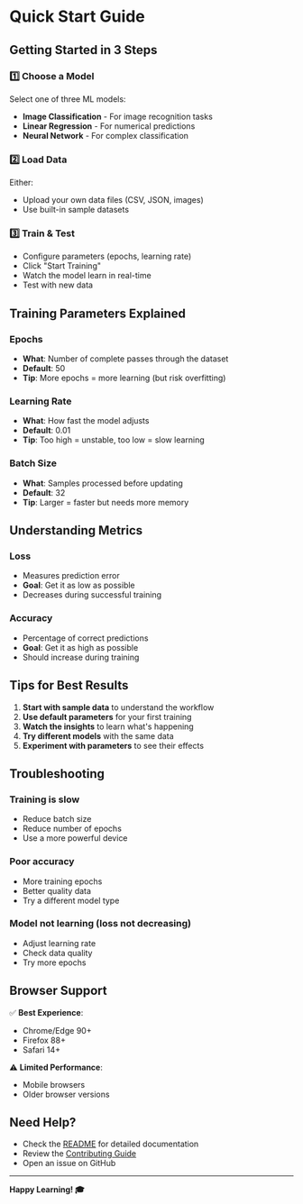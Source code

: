 # Quick Start Guide

## Getting Started in 3 Steps

### 1️⃣ Choose a Model
Select one of three ML models:
- **Image Classification** - For image recognition tasks
- **Linear Regression** - For numerical predictions
- **Neural Network** - For complex classification

### 2️⃣ Load Data
Either:
- Upload your own data files (CSV, JSON, images)
- Use built-in sample datasets

### 3️⃣ Train & Test
- Configure parameters (epochs, learning rate)
- Click "Start Training"
- Watch the model learn in real-time
- Test with new data

## Training Parameters Explained

### Epochs
- **What**: Number of complete passes through the dataset
- **Default**: 50
- **Tip**: More epochs = more learning (but risk overfitting)

### Learning Rate
- **What**: How fast the model adjusts
- **Default**: 0.01
- **Tip**: Too high = unstable, too low = slow learning

### Batch Size
- **What**: Samples processed before updating
- **Default**: 32
- **Tip**: Larger = faster but needs more memory

## Understanding Metrics

### Loss
- Measures prediction error
- **Goal**: Get it as low as possible
- Decreases during successful training

### Accuracy
- Percentage of correct predictions
- **Goal**: Get it as high as possible
- Should increase during training

## Tips for Best Results

1. **Start with sample data** to understand the workflow
2. **Use default parameters** for your first training
3. **Watch the insights** to learn what's happening
4. **Try different models** with the same data
5. **Experiment with parameters** to see their effects

## Troubleshooting

### Training is slow
- Reduce batch size
- Reduce number of epochs
- Use a more powerful device

### Poor accuracy
- More training epochs
- Better quality data
- Try a different model type

### Model not learning (loss not decreasing)
- Adjust learning rate
- Check data quality
- Try more epochs

## Browser Support

✅ **Best Experience**:
- Chrome/Edge 90+
- Firefox 88+
- Safari 14+

⚠️ **Limited Performance**:
- Mobile browsers
- Older browser versions

## Need Help?

- Check the [README](README.md) for detailed documentation
- Review the [Contributing Guide](CONTRIBUTING.md)
- Open an issue on GitHub

---

**Happy Learning! 🎓**
